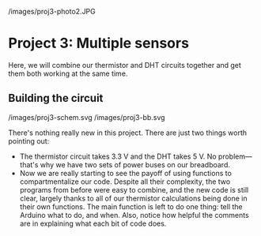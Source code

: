 /images/proj3-photo2.JPG

# Project 3: Multiple sensors

Here, we will combine our thermistor and DHT circuits together and get them both working at the same time.

## Building the circuit

/images/proj3-schem.svg
/images/proj3-bb.svg

There's nothing really new in this project. There are just two things worth pointing out:

* The thermistor circuit takes 3.3 V and the DHT takes 5 V. No problem—that's why we have two sets of power buses on our breadboard.
* Now we are really starting to see the payoff of using functions to compartmentalize our code. Despite all their complexity, the two programs from before were easy to combine, and the new code is still clear, largely thanks to all of our thermistor calculations being done in their own functions. The main function is left to do one thing: tell the Arduino what to do, and when. Also, notice how helpful the comments are in explaining what each bit of code does.